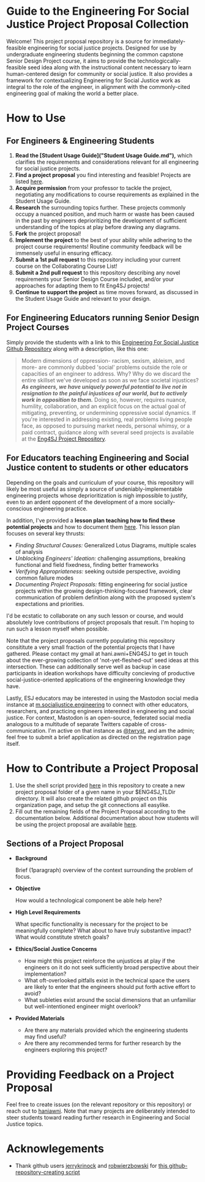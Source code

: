 # Guide to the Engineering For Social Justice Project Proposal Collection

Welcome!
This project proposal repository is a source for immediately-feasible engineering for social justice projects. Designed for use by undergraduate engineering students beginning the common capstone Senior Design Project course, it aims to provide the technologiccally-feasible seed idea along with the instructional content necessary to learn human-centered design for community or social justice. It also provides a framework for contextualizing Engineering for Social Justice work as integral to the role of the engineer, in alignment with the commonly-cited engineering goal of making the world a better place.

# How to Use
## For Engineers & Engineering Students

1. **Read the [Student Usage Guide]("Student Usage Guide.md"),** which clarifies the requirements and considerations relevant for all engineering for social justice projects.
1. **Find a project proposal** you find interesting and feasible! Projects are listed [here](https://github.com/Eng4SJ).
1. **Acquire permission** from your professor to tackle the project, negotiating any modifications to course requirements as explained in the Student Usage Guide.
1. **Research** the surrounding topics further. These projects commonly occupy a nuanced position, and much harm or waste has been caused in the past by engineers deprioritizing the development of sufficient understanding of the topics at play before drawing any diagrams.
1. **Fork** the project proposal!
1. **Implement the project** to the best of your ability while adhering to the project course requirements! Routine community feedback will be immensely useful in ensuring efficacy.
1. **Submit a 1st pull request** to this repository including your current course on the Collaborating Course List!
1. **Submit a 2nd pull request** to this repository describing any novel requirements your Senior Design Course included, and/or your approaches for adapting them to fit Eng4SJ projects!
1. **Continue to support the project** as time moves forward, as discussed in the Student Usage Guide and relevant to your design.

## For Engineering Educators running Senior Design Project Courses

Simply provide the students with a link to this [Engineering For Social Justice Github Repository](https://github.com/Eng4SJ/Project-Proposal-Guide) along with a description, like this one:

> Modern dimensions of oppression- racism, sexism, ableism, and more- are commonly dubbed 'social' problems outside the role or capacities of an engineer to address. Why? Why do we discard the entire skillset we've developed as soon as we face societal injustices? **_As engineers, we have uniquely powerful potential to live not in resignation to the painful injustices of our world, but to actively work in opposition to them._** Doing so, however, requires nuance, humility, collaboration, and an explicit focus on the actual goal of mitigating, preventing, or undermining oppressive social dynamics. If you're interested in addressing existing, real problems living people face, as opposed to pursuing market needs, personal whimsy, or a paid contract, guidance along with several seed projects is available at the [Eng4SJ Project Repository](https://github.com/Eng4SJ/Project-Proposal-Guide).

## For Educators teaching Engineering and Social Justice content to students or other educators

Depending on the goals and curriculum of your course, this repository will likely be most useful as simply a source of undeniably-implementable engineering projects whose deprioritization is nigh impossible to justify, even to an ardent opponent of the development of a more socially-conscious engineering practice. 

In addition, I've provided a **lesson plan teaching how to find these potential projects** and how to document them [here](). This lesson plan focuses on several key thrusts:
- *Finding Structural Causes:* Generalized Lotus Diagrams, multiple scales of analysis
- *Unblocking Engineers' Ideation:* challenging assumptions, breaking functional and field fixedness, finding better frameworks
- *Verifying Appropriateness:* seeking outside perspective, avoiding common failure modes
- *Documenting Project Proposals:* fitting engineering for social justice projects within the growing design-thinking-focused framework, clear communication of problem definition along with the proposed system's expectations and priorities.

I'd be ecstatic to collaborate on any such lesson or course, and would absolutely love contributions of project proposals that result. I'm hoping to run such a lesson myself when possible. 

Note that the project proposals currently populating this repository consititute a very small fraction of the potential projects that I have gathered. Please contact my gmail at hani.awni+ENG4SJ to get in touch about the ever-growing collection of 'not-yet-fleshed-out' seed ideas at this intersection. These can additionally serve well as backup in case participants in ideation workshops have difficulty concieving of productive social-justice-oriented applications of the engineering knowledge they have.

Lastly, ESJ educators may be interested in using the Mastodon social media instance at [m.socialjustice.engineering](https://m.socialjustice.engineering) to connect with other educators, researchers, and practicing engineers interested in engineering and social justice. For context, Mastodon is an open-source, federated social media analogous to a multitude of separate Twitters capable of cross-communication. I'm active on that instance as [@twryst](https://m.socialjustice.engineering/@twryst), and am the admin; feel free to submit a brief application as directed on the registration page itself.

# How to Contribute a Project Proposal

1. Use the shell script provided [here](gitcreate.sh) in this repository to create a new project proposal folder of a given name in your $ENG4SJ_TLDir directory. It will also create the related github project on this organization page, and setup the git connections all easylike.
1. Fill out the remaining fields of the Project Proposal according to the documentation below. Additional documentation about how students will be using the project proposal are available [here](proposal_considerations.md).


## Sections of a Project Proposal
- **Background**

	Brief (1paragraph) overview of the context surrounding the problem of focus.
- **Objective**

    How would a technological component be able help here?
- **High Level Requirements**

	What specific functionality is necessary for the project to be meaningfully complete? What about to have truly substantive impact? What would constitute stretch goals?
- **Ethics/Social Justice Concerns**

  + How might this project reinforce the unjustices at play if the engineers on it do not seek sufficiently broad perspective about their implementation?
  + What oft-overlooked pitfalls exist in the technical space the users are likely to enter that the engineers should put forth active effort to avoid?
  + What subleties exist around the social dimensions that an unfamiliar but well-intentioned engineer might overlook?

- **Provided Materials**

  + Are there any materials provided which the engineering students may find useful?
  + Are there any recommended terms for further research by the engineers exploring this project?


# Providing Feedback on a Project Proposal

Feel free to create issues (on the relevant repository or this repository) or reach out to [haniawni](https://github.com/haniawni). Note that many projects are deliberately intended to steer students toward reading further research in Engineering and Social Justice topics.

# Acknowlegements
- Thank github users [jerrykrinock](https://gist.github.com/jerrykrinock) and [robwierzbowski](https://gist.github.com/robwierzbowski) for [this github-repository-creating script](https://gist.github.com/jerrykrinock/6618003 "gitcreate.sh")